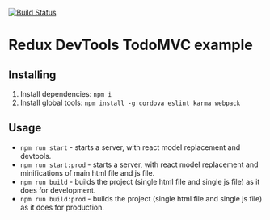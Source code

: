 [![Build Status](https://travis-ci.org/yuvalsaraf/react-cordova-boilerplate.svg)](https://travis-ci.org/yuvalsaraf/react-cordova-boilerplate)
# Redux DevTools TodoMVC example

## Installing

1. Install dependencies: ```npm i```
2. Install global tools: ```npm install -g cordova eslint karma webpack```

## Usage
- ```npm run start``` - starts a server, with react model replacement and devtools.
- ```npm run start:prod``` - starts a server, with react model replacement and minifications of main html file and js file.
- ```npm run build``` - builds the project (single html file and single js file) as it does for development.
- ```npm run build:prod``` - builds the project (single html file and single js file) as it does for production.
